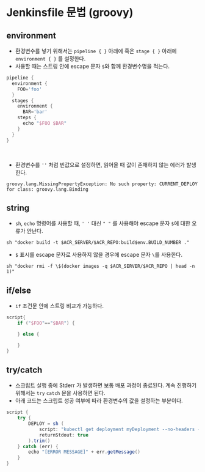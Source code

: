 # Jenkinsfile 문법 (groovy)

## environment

- 환경변수를 넣기 위해서는 `pipeline { }` 아래에 혹은 `stage { }` 아래에 `environment { }` 를 설정한다.
- 사용할 때는 스트링 안에 escape 문자 `$`와 함께 환경변수명을 적는다.

```groovy
pipeline {
  environment { 
    FOO='foo'
  }
  stages {
    environment {
      BAR='bar'
    steps { 
      echo "$FOO $BAR"
    }
  }
}
```

<br>

- 환경변수를 `''` 처럼 빈값으로 설정하면, 읽어올 때 값이 존재하지 않는 에러가 발생한다.

```log
groovy.lang.MissingPropertyException: No such property: CURRENT_DEPLOY for class: groovy.lang.Binding
```


## string

- `sh`, `echo` 명령어를 사용할 때, `' '` 대신 `" "` 를 사용해야 escape 문자 `$`에 대한 오류가 안난다.

```
sh "docker build -t $ACR_SERVER/$ACR_REPO:build$env.BUILD_NUMBER ."
```

- `$` 표시를 escape 문자로 사용하지 않을 경우에 escape 문자 `\`를 사용한다.

```
sh "docker rmi -f \$(docker images -q $ACR_SERVER/$ACR_REPO | head -n 1)"
```

## if/else

- `if` 조건문 안에 스트링 비교가 가능하다.

```groovy
script{
    if ("$FOO"=="$BAR") {

    } else {

    }
}
```

## try/catch

- 스크립트 실행 중에 Stderr 가 발생하면 보통 배포 과정이 종료된다. 계속 진행하기 위해서는 `try` `catch` 문을 사용하면 된다.
- 아래 코드는 스크립트 성공 여부에 따라 환경변수의 값을 설정하는 부분이다.
```groovy
script {
    try {
        DEPLOY = sh (
            script: "kubectl get deployment myDeployment --no-headers -o custom-columns=':metadata.name'",
            returnStdout: true
        ).trim()
    } catch (err) {
        echo "[ERROR MESSAGE]" + err.getMessage()
    }
}
```

